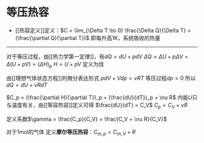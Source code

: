 # 等压热容
- [[热容定义]]定义：$C = \lim_{\Delta T \to 0} \frac{\Delta Q}{\Delta T} = (\frac{\partial Q}{\partial T})$
即每升高1K，系统吸收的热量
---
对于等压过程，由[[热力学第一定律]]，有$dQ = dU + pdV$
$\Delta Q = \Delta U + p\Delta V = \Delta (U + pV) = (\Delta H)_p$
$H = U + pV$ 定义为焓

由[[理想气体状态方程]]的微分表达形式 $pdV+Vdp = \nu RT$
等压过程$dp=0$
所以$dQ = dU + \nu RdT$

$C_p = (\frac{\partial H}{\partial T})_p = (\frac{dU}{dT})_p + \nu R$
内能$U$只与温度有关，由[[等容热容]]定义可得 $\frac{dU}{dT} = C_V$
$C_p = C_V + \nu R$

定义系数$\gamma = \frac{C_p}{C_V} = \frac{C_V + \nu R}{C_V}$

对于1mol的气体
定义**摩尔等压热容**：$C_{m,p} = C_{m,V} + R$


